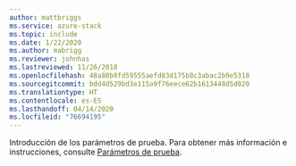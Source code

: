 ```yaml
---
author: mattbriggs
ms.service: azure-stack
ms.topic: include
ms.date: 1/22/2020
ms.author: mabrigg
ms.reviewer: johnhas
ms.lastreviewed: 11/26/2018
ms.openlocfilehash: 48a88b0fd59555aefd83d175b8c3abac2b9e5318
ms.sourcegitcommit: bdd4d529bd3e115a9f76eece62b1613448d5d020
ms.translationtype: HT
ms.contentlocale: es-ES
ms.lasthandoff: 04/14/2020
ms.locfileid: "76694195"
---
```

Introducción de los parámetros de prueba. Para obtener más información e instrucciones, consulte [Parámetros de prueba](../azure-stack-vaas-parameters.md#test-parameters).